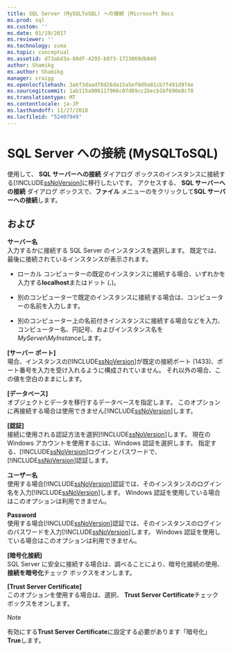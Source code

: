 ```yaml
---
title: SQL Server (MySQLToSQL) への接続 |Microsoft Docs
ms.prod: sql
ms.custom: ''
ms.date: 01/19/2017
ms.reviewer: ''
ms.technology: ssma
ms.topic: conceptual
ms.assetid: d73abd3a-80df-4293-b973-1723069db049
author: Shamikg
ms.author: Shamikg
manager: craigg
ms.openlocfilehash: 3a6f3daadf8d26da15a5ef0d9a01cb7f491d974e
ms.sourcegitcommit: 1ab115a906117966c07d89cc2becb1bf690e8c78
ms.translationtype: MT
ms.contentlocale: ja-JP
ms.lasthandoff: 11/27/2018
ms.locfileid: "52407949"
---
```

# <a name="connect-to-sql-server-mysqltosql"></a>SQL Server への接続 (MySQLToSQL)
使用して、 **SQL サーバーへの接続** ダイアログ ボックスのインスタンスに接続する[!INCLUDE[ssNoVersion](../../includes/ssnoversion-md.md)]に移行したいです。 アクセスする、 **SQL サーバーへの接続** ダイアログ ボックスで、**ファイル** メニューのをクリックして**SQL サーバーへの接続**します。  
  
## <a name="options"></a>および  
**サーバー名**  
入力するかに接続する SQL Server のインスタンスを選択します。 既定では、最後に接続されているインスタンスが表示されます。  
  
-   ローカル コンピューターの既定のインスタンスに接続する場合、いずれかを入力する**localhost**またはドット (**.**)。  
  
-   別のコンピューターで既定のインスタンスに接続する場合は、コンピューターの名前を入力します。  
  
-   別のコンピューター上の名前付きインスタンスに接続する場合などを入力、コンピューター名、円記号、およびインスタンス名を*MyServer*\\*MyInstance*します。  
  
**[サーバー ポート]**  
場合、インスタンスの[!INCLUDE[ssNoVersion](../../includes/ssnoversion-md.md)]が既定の接続ポート (1433)、ポート番号を入力を受け入れるように構成されていません。 それ以外の場合、この値を空白のままにします。  
  
**[データベース]**  
オブジェクトとデータを移行するデータベースを指定します。 このオプションに再接続する場合は使用できません[!INCLUDE[ssNoVersion](../../includes/ssnoversion-md.md)]します。  
  
**[認証]**  
接続に使用される認証方法を選択[!INCLUDE[ssNoVersion](../../includes/ssnoversion-md.md)]します。 現在の Windows アカウントを使用するには、Windows 認証を選択します。 指定する、[!INCLUDE[ssNoVersion](../../includes/ssnoversion-md.md)]ログインとパスワードで、[!INCLUDE[ssNoVersion](../../includes/ssnoversion-md.md)]認証します。  
  
**ユーザー名**  
使用する場合[!INCLUDE[ssNoVersion](../../includes/ssnoversion-md.md)]認証では、そのインスタンスのログイン名を入力[!INCLUDE[ssNoVersion](../../includes/ssnoversion-md.md)]します。 Windows 認証を使用している場合はこのオプションは利用できません。  
  
**Password**  
使用する場合[!INCLUDE[ssNoVersion](../../includes/ssnoversion-md.md)]認証では、そのインスタンスのログインのパスワードを入力[!INCLUDE[ssNoVersion](../../includes/ssnoversion-md.md)]します。 Windows 認証を使用している場合はこのオプションは利用できません。  
  
**[暗号化接続]**  
SQL Server に安全に接続する場合は、調べることにより、暗号化接続の使用、**接続を暗号化**チェック ボックスをオンします。  
  
**[Trust Server Certificate]**  
このオプションを使用する場合は、選択、 **Trust Server Certificate**チェック ボックスをオンします。  
  
> [!NOTE]  
> 有効にする**Trust Server Certificate**に設定する必要があります「暗号化」 **True**します。  
  
